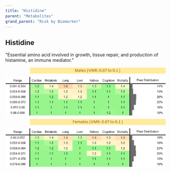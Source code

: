 ```yaml
---
title: "Histidine"
parent: "Metabolites"
grand_parent: "Risk by Biomarker"
---
```



## Histidine


"Essential amino acid involved in growth, tissue repair, and production of histamine, an immune mediator."

<div style="display: flex; flex-direction: column; gap: 10px;">

  <img src="/assets/images/vmrbiomarker_histidine__male.png" alt="Histidine VMR Male" style="margin-left: 15%">
  <img src="/assets/images/rr_histidine__male.png" alt="Histidine RR Male">

  <img src="/assets/images/vmrbiomarker_histidine__female.png" alt="Histidine VMR Female" style="margin-left: 15%; ">
  <img src="/assets/images/rr_histidine__female.png" alt="Histidine RR Female">

</div>



